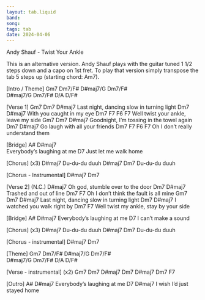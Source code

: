 ```yaml
---
layout: tab.liquid
band:
song:
tags: tab
date: 2024-04-06
---
```

Andy Shauf - Twist Your Ankle

This is an alternative version. Andy Shauf plays with the guitar tuned 1 1/2 steps down and a capo on 1st fret. To play that version simply transpose the tab 5 steps up (starting chord: Am7). 


[Intro / Theme]
Gm7  Dm7/F#  D#maj7/G  Dm7/F#  
D#maj7/G  Dm7/F#  D/A  D/F#

[Verse 1]
Gm7         Dm7             D#maj7
Last night, dancing slow in turning light
     Dm7              D#maj7
With you caught in my eye
     Dm7               F7          F6 F7
Well twist your ankle, leave my side
Gm7            Dm7            D#maj7
Goodnight, I’m tossing in the towel again
   Dm7                 D#maj7
Go laugh with all your friends
   Dm7            F7           F6 F7
Oh I don’t really understand them

[Bridge]
A#           D#maj7    
Everybody’s laughing at me
D7
Just let me walk home

[Chorus] (x3)
D#maj7
Du-du-du duuh
D#maj7    Dm7
Du-du-du duuh

[Chorus - Instrumental]
D#maj7  Dm7

[Verse 2]
(N.C.)               D#maj7
Oh god, stumble over to the door
Dm7                D#maj7
Trashed and out of line
   Dm7               F7
Oh I don’t think the fault is all mine
Gm7         Dm7              D#maj7
Last night, dancing slow in turning light
  Dm7                    D#maj7
I watched you walk right by
     Dm7             F7
Well twist my ankle, stay by your side

[Bridge]
A#           D#maj7
Everybody’s laughing at me
D7
I can’t make a sound

[Chorus] (x3)
D#maj7
Du-du-du duuh
D#maj7    Dm7
Du-du-du duuh

[Chorus - instrumental]
D#maj7 Dm7

[Theme]
Gm7  Dm7/F#  D#maj7/G  Dm7/F#  
D#maj7/G  Dm7/F#  D/A  D/F#

[Verse - instrumental] (x2)
Gm7 Dm7 D#maj7 Dm7 D#maj7 Dm7 F7 

[Outro]
A#           D#maj7
Everybody’s laughing at me
D7                     D#maj7
I wish I’d just stayed home



